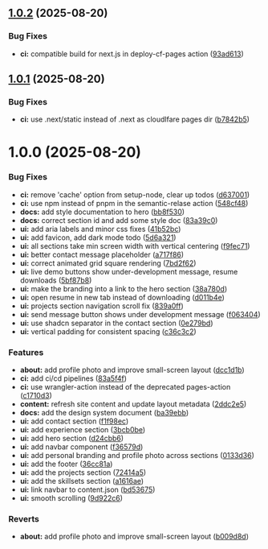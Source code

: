 ## [1.0.2](https://github.com/shivanshkc/shivansh.io/compare/v1.0.1...v1.0.2) (2025-08-20)


### Bug Fixes

* **ci:** compatible build for next.js in deploy-cf-pages action ([93ad613](https://github.com/shivanshkc/shivansh.io/commit/93ad613f7773e7be437ca8078417dcd775c1064c))

## [1.0.1](https://github.com/shivanshkc/shivansh.io/compare/v1.0.0...v1.0.1) (2025-08-20)


### Bug Fixes

* **ci:** use .next/static instead of .next as cloudlfare pages dir ([b7842b5](https://github.com/shivanshkc/shivansh.io/commit/b7842b5fcc579c355eaffa8f210caba1e4c72eb0))

# 1.0.0 (2025-08-20)


### Bug Fixes

* **ci:** remove 'cache' option from setup-node, clear up todos ([d637001](https://github.com/shivanshkc/shivansh.io/commit/d637001addc5953d91b2bebe18c3acd847be3e8c))
* **ci:** use npm instead of pnpm in the semantic-relase action ([548cf48](https://github.com/shivanshkc/shivansh.io/commit/548cf4877003504728010fec14fd37c1126782bc))
* **docs:** add style documentation to hero ([bb8f530](https://github.com/shivanshkc/shivansh.io/commit/bb8f530016ae52b34bee8734c1bdde32a04d599f))
* **docs:** correct section id and add some style doc ([83a39c0](https://github.com/shivanshkc/shivansh.io/commit/83a39c0bc354825120e283716dd5d93a07eaeca1))
* **ui:** add aria labels and minor css fixes ([41b52bc](https://github.com/shivanshkc/shivansh.io/commit/41b52bc8c5b57e23ba9b9519a8940e0735f30f8d))
* **ui:** add favicon, add dark mode todo ([5d6a321](https://github.com/shivanshkc/shivansh.io/commit/5d6a321ec429a894b16cdf83c9dfab754f3f2182))
* **ui:** all sections take min screen width with vertical centering ([f9fec71](https://github.com/shivanshkc/shivansh.io/commit/f9fec718230f276b828bfe7deca4fb99414d5276))
* **ui:** better contact message placeholder ([a717f86](https://github.com/shivanshkc/shivansh.io/commit/a717f8666c60f4e9290219b1ccce0ab3b99588e2))
* **ui:** correct animated grid square rendering ([7bd2f62](https://github.com/shivanshkc/shivansh.io/commit/7bd2f6229f100259bd6d7518df42527a6de0a52f))
* **ui:** live demo buttons show under-development message, resume downloads ([5bf87b8](https://github.com/shivanshkc/shivansh.io/commit/5bf87b86f3cae0367e6b3cc9718e3e66ac81bbf3))
* **ui:** make the branding into a link to the hero section ([38a780d](https://github.com/shivanshkc/shivansh.io/commit/38a780d08eb9cf9d735505f787c913e6f00b8883))
* **ui:** open resume in new tab instead of downloading ([d011b4e](https://github.com/shivanshkc/shivansh.io/commit/d011b4e4be70d7ac00a3bc62130ff1b92f3b8faf))
* **ui:** projects section navigation scroll fix ([839a0ff](https://github.com/shivanshkc/shivansh.io/commit/839a0ff0679f69a609024fc442684c6c5cd6c594))
* **ui:** send message button shows under development message ([f063404](https://github.com/shivanshkc/shivansh.io/commit/f063404957d5c3266b9aa30af593782d5cc90829))
* **ui:** use shadcn separator in the contact section ([0e279bd](https://github.com/shivanshkc/shivansh.io/commit/0e279bdc0787e8aebf5e82c3503afa831486bf44))
* **ui:** vertical padding for consistent spacing ([c36c3c2](https://github.com/shivanshkc/shivansh.io/commit/c36c3c2934e6a8a9ef582256579cb89fa80292aa))


### Features

* **about:** add profile photo and improve small-screen layout ([dcc1d1b](https://github.com/shivanshkc/shivansh.io/commit/dcc1d1bf28a05325fc4470f504e7df72bbca27e2))
* **ci:** add ci/cd pipelines ([83a5f4f](https://github.com/shivanshkc/shivansh.io/commit/83a5f4f726b4cbc9a5725e5bb3f9d668b4e80a12))
* **ci:** use wrangler-action instead of the deprecated pages-action ([c1710d3](https://github.com/shivanshkc/shivansh.io/commit/c1710d36879374abc111590a46efacca59256e69))
* **content:** refresh site content and update layout metadata ([2ddc2e5](https://github.com/shivanshkc/shivansh.io/commit/2ddc2e5839b84072a2c70988d872245b794d2b35))
* **docs:** add the design system document ([ba39ebb](https://github.com/shivanshkc/shivansh.io/commit/ba39ebbfde9f354ed6e857ed78ec3bc4ae9efb19))
* **ui:** add contact section ([f1f98ec](https://github.com/shivanshkc/shivansh.io/commit/f1f98ec4448f897ab71decd6fe8045563c11497f))
* **ui:** add experience section ([3bcb0be](https://github.com/shivanshkc/shivansh.io/commit/3bcb0be1208889ad2030ed1787dfc93724ca710f))
* **ui:** add hero section ([d24cbb6](https://github.com/shivanshkc/shivansh.io/commit/d24cbb60db207e3df97322234ba28fbc59a506cb))
* **ui:** add navbar component ([f36579d](https://github.com/shivanshkc/shivansh.io/commit/f36579df3e533f16f426be8c0f814190da1801d3))
* **ui:** add personal branding and profile photo across sections ([0133d36](https://github.com/shivanshkc/shivansh.io/commit/0133d36ef93a298e671aa7a9b1e62be7073a0f91))
* **ui:** add the footer ([36cc81a](https://github.com/shivanshkc/shivansh.io/commit/36cc81a8a932ac53508f3f36f944e6ebea978e09))
* **ui:** add the projects section ([72414a5](https://github.com/shivanshkc/shivansh.io/commit/72414a574f8b9696092fd07cf3e309e3fdf04019))
* **ui:** add the skillsets section ([a1616ae](https://github.com/shivanshkc/shivansh.io/commit/a1616aea64a7a5b3b9bd7c0b8d6b9895bb5bf96b))
* **ui:** link navbar to content.json ([bd53675](https://github.com/shivanshkc/shivansh.io/commit/bd536753960efdb0e9bbc3a761a99b51fe2cccd1))
* **ui:** smooth scrolling ([9d922c6](https://github.com/shivanshkc/shivansh.io/commit/9d922c63556c85858180df0097d9a10ae86359a0))


### Reverts

* **about:** add profile photo and improve small-screen layout ([b009d8d](https://github.com/shivanshkc/shivansh.io/commit/b009d8d0701c8c00326f29ba10c69b117951dd7c))
